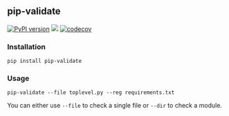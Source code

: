 **pip-validate**
---
[![PyPI version](https://badge.fury.io/py/pip-validate.svg)](https://badge.fury.io/py/pip-validate) [![](https://travis-ci.org/Ohjeah/pip-validate.svg)](https://travis-ci.org/Ohjeah/pip-validate/) [![codecov](https://codecov.io/gh/Ohjeah/pip-validate/branch/master/graph/badge.svg)](https://codecov.io/gh/Ohjeah/pip-validate)

### Installation

`pip install pip-validate`

### Usage

`pip-validate --file toplevel.py --reg requirements.txt`

You can either use `--file` to check a single file or `--dir` to check a module.
